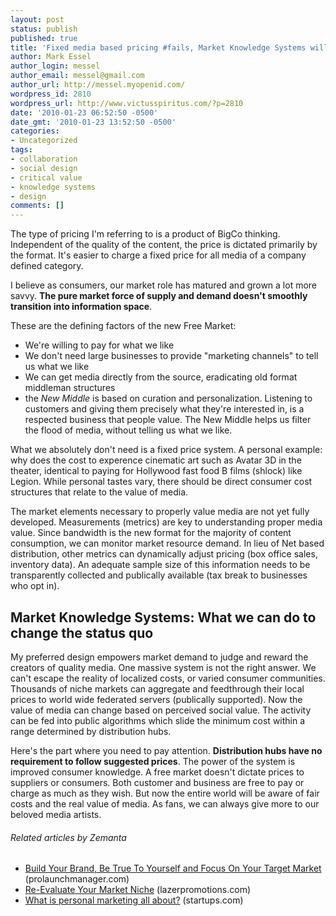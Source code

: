 ```yaml
---
layout: post
status: publish
published: true
title: 'Fixed media based pricing #fails, Market Knowledge Systems will be our answer'
author: Mark Essel
author_login: messel
author_email: messel@gmail.com
author_url: http://messel.myopenid.com/
wordpress_id: 2810
wordpress_url: http://www.victusspiritus.com/?p=2810
date: '2010-01-23 06:52:50 -0500'
date_gmt: '2010-01-23 13:52:50 -0500'
categories:
- Uncategorized
tags:
- collaboration
- social design
- critical value
- knowledge systems
- design
comments: []
---
```

<p>The type of pricing I'm referring to is a product of BigCo thinking. Independent of the quality of the content, the price is dictated primarily by the format. It's easier to charge a fixed price for all media of a company defined category.</p>
<p>I believe as consumers, our market role has matured and grown a lot more savvy. <strong>The pure market force of supply and demand doesn't smoothly transition into information space</strong>.</p>
<p>These are the defining factors of the new Free Market:</p>
<ul>
<li>We're willing to pay for what we like</li>
<li>We don't need large businesses to provide "marketing channels" to tell us what we like</li>
<li>We can get media directly from the source, eradicating old format middleman structures</li>
<li>the <em>New Middle</em> is based on curation and personalization. Listening to customers and giving them precisely what they're interested in, is a respected business that people value. The New Middle helps us filter the flood of media, without telling us what we like.</li>
</ul>
<p>What we absolutely don't need is a fixed price system. A personal example: why does the cost to experence cinematic art such as Avatar 3D in the theater, identical to paying for Hollywood fast food B films (shlock) like Legion. While personal tastes vary, there should be direct consumer cost structures that relate to the value of media.</p>
<p>The market elements necessary to properly value media are not yet fully developed. Measurements (metrics) are key to understanding proper media value. Since bandwidth is the new format for the majority of content consumption, we can monitor market resource demand. In lieu of Net based distribution, other metrics can dynamically adjust pricing (box office sales, inventory data). An adequate sample size of this information needs to be transparently collected and publically available (tax break to businesses who opt in).</p>
<h2>Market Knowledge Systems: What we can do to change the status quo</h2>
<p>My preferred design empowers market demand to judge and reward the creators of quality media. One massive system is not the right answer. We can't escape the reality of localized costs, or varied consumer communities. Thousands of niche markets can aggregate and feedthrough their local prices to world wide federated servers (publically supported). Now the value of media can change based on perceived social value. The activity can be fed into public algorithms which slide the minimum cost within a range determined by distribution hubs.</p>
<p>Here's the part where you need to pay attention. <strong>Distribution hubs have no requirement to follow suggested prices</strong>. The power of the system is improved consumer knowledge. A free market doesn't dictate prices to suppliers or consumers. Both customer and business are free to pay or charge as much as they wish. But now the entire world will be aware of fair costs and the real value of media. As fans, we can always give more to our beloved media artists.</p>
<h6 class="zemanta-related-title" style="font-size: 1em;">Related articles by Zemanta</h6>
<ul class="zemanta-article-ul">
<li class="zemanta-article-ul-li"><a href="http://www.prolaunchmanager.com/productlaunchmarketing/build-your-brand-be-true-to-yourself-and-focus-on-your-target-market">Build Your Brand, Be True To Yourself and Focus On Your Target Market</a> (prolaunchmanager.com)</li>
<li class="zemanta-article-ul-li"><a href="http://lazerpromotions.com/blog/general/re-evaluate-your-market-niche">Re-Evaluate Your Market Niche</a> (lazerpromotions.com)</li>
<li class="zemanta-article-ul-li"><a href="http://startups.com/questions/16399/what-is-personal-marketing-all-about">What is personal marketing all about?</a> (startups.com)</li>
</ul>

